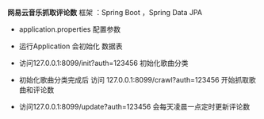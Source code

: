 **网易云音乐抓取评论数**
框架 ：Spring Boot ，Spring Data JPA
 - application.properties 配置参数
    
 - 运行Application 会初始化 数据表
 
 - 访问127.0.0.1:8099/init?auth=123456
    初始化歌曲分类
 - 初始化歌曲分类完成后
   访问 127.0.0.1:8099/crawl?auth=123456
   开始抓取歌曲和评论数
   
 - 访问127.0.0.1:8099/update?auth=123456
    会每天凌晨一点定时更新评论数

